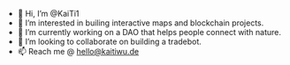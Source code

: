 - 👋 Hi, I’m @KaiTi1
- 👀 I’m interested in builing interactive maps and blockchain projects.
- 🌱 I’m currently working on a DAO that helps people connect with nature.
- 💞️ I’m looking to collaborate on building a tradebot.
- 📫 Reach me @ hello@kaitiwu.de

<!---
KaiTi1/KaiTi1 is a ✨ special ✨ repository because its `README.md` (this file) appears on your GitHub profile.
You can click the Preview link to take a look at your changes.
--->
